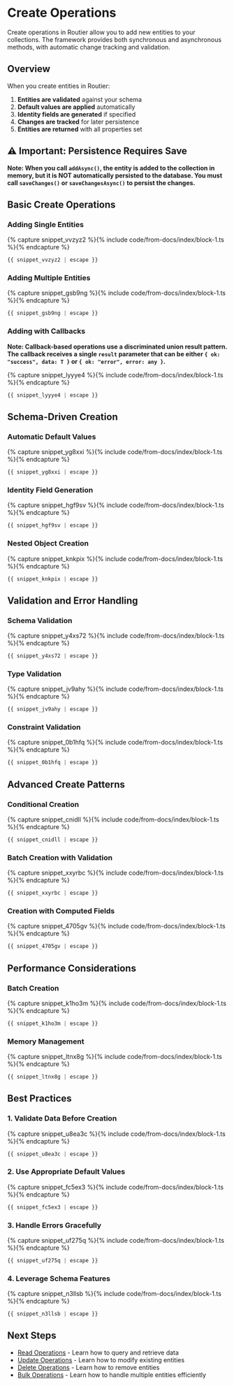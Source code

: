 # Create Operations

Create operations in Routier allow you to add new entities to your collections. The framework provides both synchronous and asynchronous methods, with automatic change tracking and validation.

## Overview

When you create entities in Routier:

1. **Entities are validated** against your schema
2. **Default values are applied** automatically
3. **Identity fields are generated** if specified
4. **Changes are tracked** for later persistence
5. **Entities are returned** with all properties set

## ⚠️ Important: Persistence Requires Save

**Note: When you call `addAsync()`, the entity is added to the collection in memory, but it is NOT automatically persisted to the database. You must call `saveChanges()` or `saveChangesAsync()` to persist the changes.**

## Basic Create Operations

### Adding Single Entities




{% capture snippet_vvzyz2 %}{% include code/from-docs/index/block-1.ts %}{% endcapture %}

```ts
{{ snippet_vvzyz2 | escape }}
```



### Adding Multiple Entities




{% capture snippet_gsb9ng %}{% include code/from-docs/index/block-1.ts %}{% endcapture %}

```ts
{{ snippet_gsb9ng | escape }}
```



### Adding with Callbacks

**Note: Callback-based operations use a discriminated union result pattern. The callback receives a single `result` parameter that can be either `{ ok: "success", data: T }` or `{ ok: "error", error: any }`.**




{% capture snippet_lyyye4 %}{% include code/from-docs/index/block-1.ts %}{% endcapture %}

```ts
{{ snippet_lyyye4 | escape }}
```



## Schema-Driven Creation

### Automatic Default Values




{% capture snippet_yg8xxi %}{% include code/from-docs/index/block-1.ts %}{% endcapture %}

```ts
{{ snippet_yg8xxi | escape }}
```



### Identity Field Generation




{% capture snippet_hgf9sv %}{% include code/from-docs/index/block-1.ts %}{% endcapture %}

```ts
{{ snippet_hgf9sv | escape }}
```



### Nested Object Creation




{% capture snippet_knkpix %}{% include code/from-docs/index/block-1.ts %}{% endcapture %}

```ts
{{ snippet_knkpix | escape }}
```



## Validation and Error Handling

### Schema Validation




{% capture snippet_y4xs72 %}{% include code/from-docs/index/block-1.ts %}{% endcapture %}

```ts
{{ snippet_y4xs72 | escape }}
```



### Type Validation




{% capture snippet_jv9ahy %}{% include code/from-docs/index/block-1.ts %}{% endcapture %}

```ts
{{ snippet_jv9ahy | escape }}
```



### Constraint Validation




{% capture snippet_0b1hfq %}{% include code/from-docs/index/block-1.ts %}{% endcapture %}

```ts
{{ snippet_0b1hfq | escape }}
```



## Advanced Create Patterns

### Conditional Creation




{% capture snippet_cnidll %}{% include code/from-docs/index/block-1.ts %}{% endcapture %}

```ts
{{ snippet_cnidll | escape }}
```



### Batch Creation with Validation




{% capture snippet_xxyrbc %}{% include code/from-docs/index/block-1.ts %}{% endcapture %}

```ts
{{ snippet_xxyrbc | escape }}
```



### Creation with Computed Fields




{% capture snippet_4705gv %}{% include code/from-docs/index/block-1.ts %}{% endcapture %}

```ts
{{ snippet_4705gv | escape }}
```



## Performance Considerations

### Batch Creation




{% capture snippet_k1ho3m %}{% include code/from-docs/index/block-1.ts %}{% endcapture %}

```ts
{{ snippet_k1ho3m | escape }}
```



### Memory Management




{% capture snippet_ltnx8g %}{% include code/from-docs/index/block-1.ts %}{% endcapture %}

```ts
{{ snippet_ltnx8g | escape }}
```



## Best Practices

### 1. **Validate Data Before Creation**




{% capture snippet_u8ea3c %}{% include code/from-docs/index/block-1.ts %}{% endcapture %}

```ts
{{ snippet_u8ea3c | escape }}
```



### 2. **Use Appropriate Default Values**




{% capture snippet_fc5ex3 %}{% include code/from-docs/index/block-1.ts %}{% endcapture %}

```ts
{{ snippet_fc5ex3 | escape }}
```



### 3. **Handle Errors Gracefully**




{% capture snippet_uf275q %}{% include code/from-docs/index/block-1.ts %}{% endcapture %}

```ts
{{ snippet_uf275q | escape }}
```



### 4. **Leverage Schema Features**




{% capture snippet_n3llsb %}{% include code/from-docs/index/block-1.ts %}{% endcapture %}

```ts
{{ snippet_n3llsb | escape }}
```



## Next Steps

- [Read Operations](read.md) - Learn how to query and retrieve data
- [Update Operations](update.md) - Learn how to modify existing entities
- [Delete Operations](delete.md) - Learn how to remove entities
- [Bulk Operations](bulk/README.md) - Learn how to handle multiple entities efficiently
